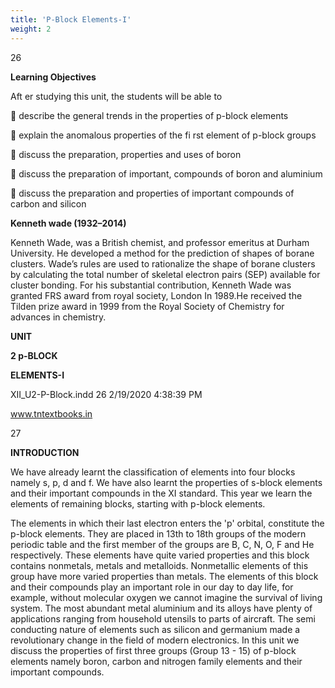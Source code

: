 ```yaml
---
title: 'P-Block Elements-I'
weight: 2
---
```


  

26

**Learning Objectives**

Aft er studying this unit, the students will be able to

 describe the general trends in the properties of p-block elements

 explain the anomalous properties of the fi rst element of p-block groups

 discuss the preparation, properties and uses of boron

 discuss the preparation of important, compounds of boron and aluminium

 discuss the preparation and properties of important compounds of carbon and silicon

**Kenneth wade (1932–2014)**

Kenneth Wade, was a British chemist, and professor emeritus at Durham University. He developed a method for the prediction of shapes of borane clusters. Wade’s rules are used to rationalize the shape of borane clusters by calculating the total number of skeletal electron pairs (SEP) available for cluster bonding. For his substantial contribution, Kenneth Wade was granted FRS award from royal society, London In 1989.He received the Tilden prize award in 1999 from the Royal Society of Chemistry for advances in chemistry.

**UNIT**

**2 p-BLOCK**

**ELEMENTS-I**

XII\_U2-P-Block.indd 26 2/19/2020 4:38:39 PM

www.tntextbooks.in




  

27

**INTRODUCTION**

We have already learnt the classification of elements into four blocks namely s, p, d and f. We have also learnt the properties of s-block elements and their important compounds in the XI standard. This year we learn the elements of remaining blocks, starting with p-block elements.

The elements in which their last electron enters the 'p' orbital, constitute the p-block elements. They are placed in 13th to 18th groups of the modern periodic table and the first member of the groups are B, C, N, O, F and He respectively. These elements have quite varied properties and this block contains nonmetals, metals and metalloids. Nonmetallic elements of this group have more varied properties than metals. The elements of this block and their compounds play an important role in our day to day life, for example, without molecular oxygen we cannot imagine the survival of living system. The most abundant metal aluminium and its alloys have plenty of applications ranging from household utensils to parts of aircraft. The semi conducting nature of elements such as silicon and germanium made a revolutionary change in the field of modern electronics. In this unit we discuss the properties of first three groups (Group 13 - 15) of p-block elements namely boron, carbon and nitrogen family elements and their important compounds.

